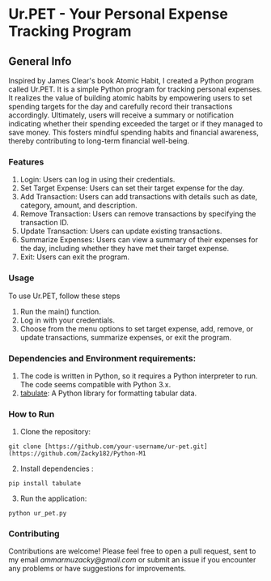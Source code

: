 # Ur.PET - Your Personal Expense Tracking Program
## General Info
Inspired by James Clear's book Atomic Habit, I created a Python program called Ur.PET. It is a simple Python program for tracking personal expenses. It realizes the value of building atomic habits by empowering users to set spending targets for the day and carefully record their transactions accordingly. Ultimately, users will receive a summary or notification indicating whether their spending exceeded the target or if they managed to save money. This fosters mindful spending habits and financial awareness, thereby contributing to long-term financial well-being.

### Features
1. Login: Users can log in using their credentials.
2. Set Target Expense: Users can set their target expense for the day.
3. Add Transaction: Users can add transactions with details such as date, category, amount, and description.
4. Remove Transaction: Users can remove transactions by specifying the transaction ID.
5. Update Transaction: Users can update existing transactions.
6. Summarize Expenses: Users can view a summary of their expenses for the day, including whether they have met their target expense.
7. Exit: Users can exit the program.

### Usage
To use Ur.PET, follow these steps
1. Run the main() function.
2. Log in with your credentials.
3. Choose from the menu options to set target expense, add, remove, or update transactions, summarize expenses, or exit the program.

### Dependencies and Environment requirements:
1. The code is written in Python, so it requires a Python interpreter to run. The code seems compatible with Python 3.x.
2. [tabulate](https://pypi.org/project/tabulate/): A Python library for formatting tabular data.

### How to Run
1. Clone the repository:
```
git clone [https://github.com/your-username/ur-pet.git](https://github.com/Zacky182/Python-M1
```
2. Install dependencies :
```
pip install tabulate
```
3. Run the application:
```
python ur_pet.py
```

### Contributing
Contributions are welcome! Please feel free to open a pull request, sent to my email _ammarmuzacky@gmail.com_ or submit an issue if you encounter any problems or have suggestions for improvements.




